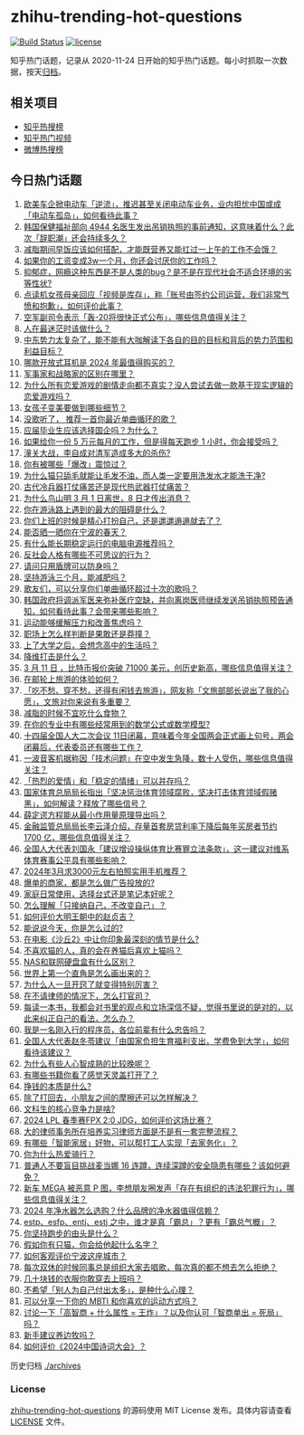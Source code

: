 # zhihu-trending-hot-questions

[![Build Status](https://github.com/justjavac/zhihu-trending-hot-questions/workflows/ci/badge.svg?branch=master)](https://github.com/justjavac/zhihu-trending-hot-questions/actions)
[![license](https://img.shields.io/github/license/justjavac/zhihu-trending-hot-questions)](https://github.com/justjavac/zhihu-trending-hot-questions/blob/master/LICENSE)

知乎热门话题，记录从 2020-11-24
日开始的知乎热门话题。每小时抓取一次数据，按天[归档](./archives)。

## 相关项目

- [知乎热搜榜](https://github.com/justjavac/zhihu-trending-top-search)
- [知乎热门视频](https://github.com/justjavac/zhihu-trending-hot-video)
- [微博热搜榜](https://github.com/justjavac/weibo-trending-hot-search)

## 今日热门话题

<!-- BEGIN -->
<!-- 最后更新时间 Tue Mar 12 2024 07:15:26 GMT+0800 (China Standard Time) -->

1. [欧美车企掀电动车「逆流」，推迟甚至关闭电动车业务，业内担忧中国或成「电动车孤岛」，如何看待此事？](https://www.zhihu.com/question/648029182)
1. [韩国保健福祉部向 4944 名医生发出吊销执照的事前通知，这意味着什么？此次「辞职潮」还会持续多久？](https://www.zhihu.com/question/648011242)
1. [减脂期间早饭应该如何搭配，才能既营养又能扛过一上午的工作不会饿？](https://www.zhihu.com/question/645242623)
1. [如果你的工资变成3w一个月，你还会讨厌你的工作吗？](https://www.zhihu.com/question/645689714)
1. [抑郁症，网瘾这种东西是不是人类的bug？是不是在现代社会不适合环境的劣等性状?](https://www.zhihu.com/question/647871676)
1. [点读机女孩母亲回应「视频是库存」，称「账号由签约公司运营，我们非常气愤和抱歉」，如何评价此事？](https://www.zhihu.com/question/648079504)
1. [空军副司令表示「轰-20将很快正式公布」，哪些信息值得关注？](https://www.zhihu.com/question/648056180)
1. [人在最迷茫时该做什么？](https://www.zhihu.com/question/595521100)
1. [中东势力太复杂了，能不能有大咖解读下各自的目的目标和背后的势力范围和利益目标？](https://www.zhihu.com/question/37693838)
1. [哪款开放式耳机是 2024 年最值得购买的？](https://www.zhihu.com/question/643022413)
1. [军事家和战略家的区别在哪里？](https://www.zhihu.com/question/495801063)
1. [为什么所有恋爱游戏的剧情走向都不真实？没人尝试去做一款基于现实逻辑的恋爱游戏吗？](https://www.zhihu.com/question/648004440)
1. [女孩子变美要做到哪些细节？](https://www.zhihu.com/question/295923357)
1. [没歌听了， 推荐一首你最近单曲循环的歌？](https://www.zhihu.com/question/647897304)
1. [应届毕业生应该选择国企吗？为什么？](https://www.zhihu.com/question/573410997)
1. [如果给你一份 5 万元每月的工作，但是得每天跑步 1 小时，你会接受吗？](https://www.zhihu.com/question/647305360)
1. [潼关大战，李自成对清军造成多大的杀伤?](https://www.zhihu.com/question/647171626)
1. [你有被哪些「爆改」震惊过？](https://www.zhihu.com/question/647126234)
1. [为什么猫只舔毛就能让毛发不油，而人类一定要用洗发水才能洗干净?](https://www.zhihu.com/question/639277312)
1. [古代冷兵器打仗痛苦还是现代热武器打仗痛苦？](https://www.zhihu.com/question/647629163)
1. [为什么鸟山明 3 月 1 日离世，8 日才传出消息？](https://www.zhihu.com/question/647553956)
1. [你在游泳路上遇到的最大的阻碍是什么？](https://www.zhihu.com/question/640626826)
1. [你们上班的时候是精心打扮自己，还是邋邋遢遢就去了？](https://www.zhihu.com/question/645935034)
1. [能否晒一晒你在宁波的春天？](https://www.zhihu.com/question/647460635)
1. [有什么能长期稳定运行的电脑电源推荐吗？](https://www.zhihu.com/question/634780782)
1. [反社会人格有哪些不可思议的行为？](https://www.zhihu.com/question/35079273)
1. [请问只用盾牌可以防身吗？](https://www.zhihu.com/question/622491548)
1. [坚持游泳三个月，能减肥吗？](https://www.zhihu.com/question/645376598)
1. [歌友们，可以分享你们单曲循环超过十次的歌吗？](https://www.zhihu.com/question/642752265)
1. [韩国政府将调派军医来弥补医疗空缺，并向离岗医师继续发送吊销执照预告通知，如何看待此事？会带来哪些影响？](https://www.zhihu.com/question/648030821)
1. [运动能够缓解压力和改善焦虑吗？](https://www.zhihu.com/question/641790624)
1. [职场上怎么样判断是果敢还是莽撞？](https://www.zhihu.com/question/647419389)
1. [上了大学之后，会想念高中的生活吗？](https://www.zhihu.com/question/639046384)
1. [降维打击是什么？](https://www.zhihu.com/question/51891337)
1. [3 月 11 日 ，比特币报价突破 71000 美元，创历史新高，哪些信息值得关注？](https://www.zhihu.com/question/648052514)
1. [在邮轮上旅游的体验如何？](https://www.zhihu.com/question/643857992)
1. [「吃不愁、穿不愁，还得有闲钱去旅游」，网友称「文旅部部长说出了我的心愿」，文旅对你来说有多重要？](https://www.zhihu.com/question/648057400)
1. [减脂的时候不宜吃什么食物？](https://www.zhihu.com/question/644699375)
1. [在你的专业中有哪些经常用到的数学公式或数学模型?](https://www.zhihu.com/question/273601823)
1. [十四届全国人大二次会议 11日闭幕，意味着今年全国两会正式画上句号，两会闭幕后，代表委员还有哪些工作？](https://www.zhihu.com/question/648055877)
1. [一波音客机据称因「技术问题」在空中发生急降，数十人受伤，哪些信息值得关注？](https://www.zhihu.com/question/648042357)
1. [「热烈的爱情」和「稳定的情绪」可以并存吗？](https://www.zhihu.com/question/647077814)
1. [国家体育总局局长指出「坚决惩治体育领域腐败，坚决打击体育领域假赌黑」，如何解读？释放了哪些信号？](https://www.zhihu.com/question/648070161)
1. [薛定谔方程能从最小作用量原理导出吗？](https://www.zhihu.com/question/355268236)
1. [金融监管总局局长李云泽介绍，存量首套房贷利率下降后每年买房者节约 1700 亿，哪些信息值得关注？](https://www.zhihu.com/question/648064377)
1. [全国人大代表刘国永「建议增设操纵体育比赛罪立法条款」，这一建议对维系体育赛事公平具有哪些影响？](https://www.zhihu.com/question/648012170)
1. [2024年3月求3000元左右拍照实用手机推荐？](https://www.zhihu.com/question/646272979)
1. [爆单的商家，都是怎么做广告投放的?](https://www.zhihu.com/question/648020279)
1. [家庭日常使用，选择台式还是笔记本好呢？](https://www.zhihu.com/question/645856389)
1. [怎么理解「只接纳自己，不改变自己」？](https://www.zhihu.com/question/648016215)
1. [如何评价大明王朝中的赵贞吉？](https://www.zhihu.com/question/278089271)
1. [能说说今天，你是怎么过的?](https://www.zhihu.com/question/644738696)
1. [在电影《沙丘2》中让你印象最深刻的情节是什么?](https://www.zhihu.com/question/647641869)
1. [不喜欢猫的人，真的会在养猫后喜欢上猫吗？](https://www.zhihu.com/question/639819337)
1. [NAS和联网硬盘盒有什么区别？](https://www.zhihu.com/question/641524864)
1. [世界上第一个直角是怎么画出来的？](https://www.zhihu.com/question/327288839)
1. [为什么人一旦开窍了就变得特别厉害？](https://www.zhihu.com/question/479993118)
1. [在不请律师的情况下，怎么打官司？](https://www.zhihu.com/question/643379200)
1. [每读一本书，我都会对书里的观点和立场深信不疑，觉得书里说的是对的，以此来纠正自己的看法，怎么办？](https://www.zhihu.com/question/644620863)
1. [我是一名刚入行的程序员，各位前辈有什么忠告吗？](https://www.zhihu.com/question/645307315)
1. [全国人大代表赵冬苓建议「由国家负担生育福利支出，学费免到大学」，如何看待该建议？](https://www.zhihu.com/question/647956188)
1. [为什么有些人心智成熟的比较晚呢？](https://www.zhihu.com/question/283077831)
1. [有哪些书籍你看了感觉天灵盖打开了？](https://www.zhihu.com/question/489639992)
1. [挣钱的本质是什么?](https://www.zhihu.com/question/577178625)
1. [除了打回去，小朋友之间的摩擦还可以怎样解决？](https://www.zhihu.com/question/643197939)
1. [文科生的核心竞争力是啥?](https://www.zhihu.com/question/346399166)
1. [2024 LPL 春季赛FPX 2:0 JDG，如何评价这场比赛？](https://www.zhihu.com/question/648074311)
1. [大的律师事务所在培养实习律师方面是不是有一套完整流程？](https://www.zhihu.com/question/647444493)
1. [有哪些「智能家居」好物，可以帮打工人实现「去家务化」？](https://www.zhihu.com/question/646518591)
1. [你为什么热爱骑行？](https://www.zhihu.com/question/642029916)
1. [普通人不要盲目挑战麦当娜 16 连蹲，连续深蹲的安全隐患有哪些？该如何避免？](https://www.zhihu.com/question/646724300)
1. [新车 MEGA 被恶意 P 图，李想朋友圈发声「存在有组织的违法犯罪行为」，哪些信息值得关注？](https://www.zhihu.com/question/648014867)
1. [2024 年净水器怎么选购？什么品牌的净水器值得信赖？](https://www.zhihu.com/question/638739462)
1. [estp、esfp、entj、estj 之中，谁才是真「霸总」？更有「霸总气概」？](https://www.zhihu.com/question/646728904)
1. [你坚持跑步的由头是什么？](https://www.zhihu.com/question/646561853)
1. [假如你有只猫，你会给他起什么名字？](https://www.zhihu.com/question/646293969)
1. [如何客观评价宁波这座城市？](https://www.zhihu.com/question/436642632)
1. [每次双休的时候同事总是组织大家去唱歌，每次真的都不想去怎么拒绝？](https://www.zhihu.com/question/647136437)
1. [几十块钱的衣服你敢穿去上班吗？](https://www.zhihu.com/question/646886180)
1. [不希望「别人为自己付出太多」，是种什么心理？](https://www.zhihu.com/question/647299372)
1. [可以分享一下你的 MBTI 和你喜欢的运动方式吗？](https://www.zhihu.com/question/647342868)
1. [讨论一下「高智商 + 什么属性 = 王炸」？以及你认可「智商单出 = 死局」吗？](https://www.zhihu.com/question/647544829)
1. [新手建议养边牧吗？](https://www.zhihu.com/question/645117912)
1. [如何评价《2024中国诗词大会》？](https://www.zhihu.com/question/647942257)

<!-- END -->

历史归档 [./archives](./archives)

### License

[zhihu-trending-hot-questions](https://github.com/justjavac/zhihu-trending-hot-questions)
的源码使用 MIT License 发布。具体内容请查看 [LICENSE](./LICENSE) 文件。
